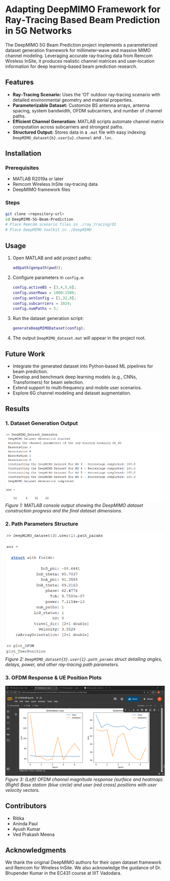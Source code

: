 # ﻿Adapting DeepMIMO Framework for Ray‑Tracing Based Beam Prediction in 5G Networks

The DeepMIMO 5G Beam Prediction project implements a parameterized dataset generation framework for millimeter‑wave and massive MIMO channel modeling. Leveraging accurate ray‑tracing data from Remcom Wireless InSite, it produces realistic channel matrices and user‑location information for deep learning–based beam prediction research.

## Features
- **Ray‑Tracing Scenario:** Uses the ‘O1’ outdoor ray‑tracing scenario with detailed environmental geometry and material properties.
- **Parameterizable Dataset:** Customize BS antenna arrays, antenna spacing, system bandwidth, OFDM subcarriers, and number of channel paths.
- **Efficient Channel Generation:** MATLAB scripts automate channel matrix computation across subcarriers and strongest paths.
- **Structured Output:** Stores data in a `.mat` file with easy indexing: `DeepMIMO_dataset{b}.user{u}.channel` and `.loc`.

## Installation

### Prerequisites
- MATLAB R2019a or later
- Remcom Wireless InSite ray‑tracing data
- DeepMIMO framework files

### Steps
```bash
git clone <repository-url>
cd DeepMIMO-5G-Beam-Prediction
# Place Remcom scenario files in ./ray_tracing/O1
# Place DeepMIMO toolkit in ./DeepMIMO
```

## Usage
1. Open MATLAB and add project paths:
   ```matlab
   addpath(genpath(pwd));
   ```
2. Configure parameters in `config.m`:
   ```matlab
   config.activeBS = [3,4,5,6];
   config.userRows = 1000:1500;
   config.antConfig = [1,32,8];
   config.subcarriers = 1024;
   config.numPaths = 5;
   ```
3. Run the dataset generation script:
   ```matlab
   generateDeepMIMODataset(config);
   ```
4. The output `DeepMIMO_dataset.mat` will appear in the project root.

## Future Work
- Integrate the generated dataset into Python‑based ML pipelines for beam prediction.
- Develop and benchmark deep learning models (e.g., CNNs, Transformers) for beam selection.
- Extend support to multi‑frequency and mobile user scenarios.
- Explore 6G channel modeling and dataset augmentation.

## Results

### 1. Dataset Generation Output
![Dataset Generation Log](/dataset_generation.png)
*Figure 1: MATLAB console output showing the DeepMIMO dataset construction progress and the final dataset dimensions.*

### 2. Path Parameters Structure
![Path Parameters Struct](path_params.png)
*Figure 2: `DeepMIMO_dataset{3}.user{1}.path_params` struct detailing angles, delays, power, and other ray-tracing path parameters.*

### 3. OFDM Response & UE Position Plots
![OFDM and Position Plots](/ofdm_userposition.png)
*Figure 3: (Left) OFDM channel magnitude response (surface and heatmap). (Right) Base station (blue circle) and user (red cross) positions with user velocity vectors.*

## Contributors
- Ritika
- Aninda Paul
- Ayush Kumar
- Ved Prakash Meena

## Acknowledgments
We thank the original DeepMIMO authors for their open dataset framework and Remcom for Wireless InSite. We also acknowledge the guidance of Dr. Bhupender Kumar in the EC431 course at IIIT Vadodara.

